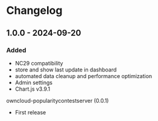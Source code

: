 # Changelog

## 1.0.0 - 2024-09-20
### Added
- NC29 compatibility
- store and show last update in dashboard
- automated data cleanup and performance optimization
- Admin settings
- Chart.js v3.9.1

owncloud-popularitycontestserver (0.0.1)
* First release
